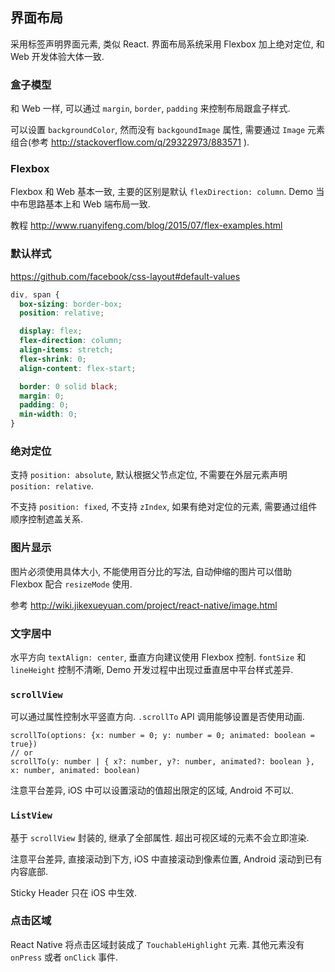 
界面布局
----

采用标签声明界面元素, 类似 React. 界面布局系统采用 Flexbox 加上绝对定位, 和 Web 开发体验大体一致.

### 盒子模型

和 Web 一样, 可以通过 `margin`, `border`, `padding` 来控制布局跟盒子样式.

可以设置 `backgroundColor`, 然而没有 `backgoundImage` 属性, 需要通过 `Image` 元素组合(参考 http://stackoverflow.com/q/29322973/883571 ).

### Flexbox

Flexbox 和 Web 基本一致, 主要的区别是默认 `flexDirection: column`.
Demo 当中布思路基本上和 Web 端布局一致.

教程 http://www.ruanyifeng.com/blog/2015/07/flex-examples.html

### 默认样式

https://github.com/facebook/css-layout#default-values

```css
div, span {
  box-sizing: border-box;
  position: relative;

  display: flex;
  flex-direction: column;
  align-items: stretch;
  flex-shrink: 0;
  align-content: flex-start;

  border: 0 solid black;
  margin: 0;
  padding: 0;
  min-width: 0;
}
```

### 绝对定位

支持 `position: absolute`, 默认根据父节点定位, 不需要在外层元素声明 `position: relative`.

不支持 `position: fixed`, 不支持 `zIndex`, 如果有绝对定位的元素, 需要通过组件顺序控制遮盖关系.

### 图片显示

图片必须使用具体大小, 不能使用百分比的写法, 自动伸缩的图片可以借助 Flexbox 配合 `resizeMode` 使用.

参考 http://wiki.jikexueyuan.com/project/react-native/image.html

### 文字居中

水平方向 `textAlign: center`, 垂直方向建议使用 Flexbox 控制.
`fontSize` 和 `lineHeight` 控制不清晰, Demo 开发过程中出现过垂直居中平台样式差异.

### `scrollView`

可以通过属性控制水平竖直方向. `.scrollTo` API 调用能够设置是否使用动画.

```flow
scrollTo(options: {x: number = 0; y: number = 0; animated: boolean = true})
// or
scrollTo(y: number | { x?: number, y?: number, animated?: boolean }, x: number, animated: boolean)
```

注意平台差异, iOS 中可以设置滚动的值超出限定的区域, Android 不可以.

### `ListView`

基于 `scrollView` 封装的, 继承了全部属性. 超出可视区域的元素不会立即渲染.

注意平台差异, 直接滚动到下方, iOS 中直接滚动到像素位置, Android 滚动到已有内容底部.

Sticky Header 只在 iOS 中生效.

### 点击区域

React Native 将点击区域封装成了 `TouchableHighlight` 元素.
其他元素没有 `onPress` 或者 `onClick` 事件.
